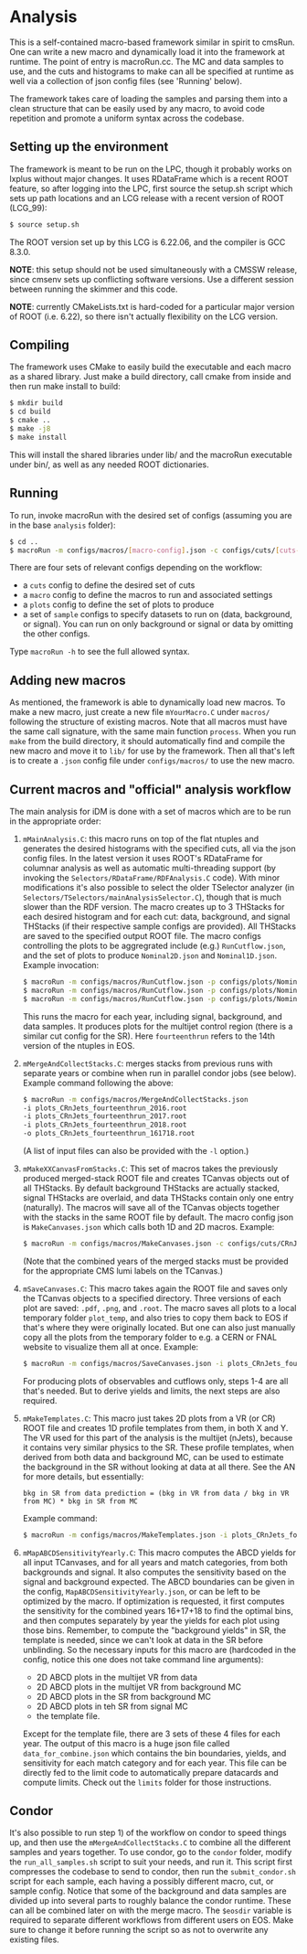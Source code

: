 # Analysis

This is a self-contained macro-based framework similar in spirit to cmsRun. One can write a new macro and dynamically load it into the framework at runtime. The point of entry is macroRun.cc. The MC and data samples to use, and the cuts and histograms to make can all be specified at runtime as well via a collection of json config files (see 'Running' below).

The framework takes care of loading the samples and parsing them into a clean structure that can be easily used by any macro, to avoid code repetition and promote a uniform syntax across the codebase.

## Setting up the environment

The framework is meant to be run on the LPC, though it probably works on lxplus without major changes. It uses RDataFrame which is a recent ROOT feature, so after logging into the LPC, first source the setup.sh script which sets up path locations and an LCG release with a recent version of ROOT (LCG_99):

```bash
$ source setup.sh
```
The ROOT version set up by this LCG is 6.22.06, and the compiler is GCC 8.3.0.

**NOTE**: this setup should not be used simultaneously with a CMSSW release, since cmsenv sets up conflicting software versions. Use a different session between running the skimmer and this code.

**NOTE**: currently CMakeLists.txt is hard-coded for a particular major version of ROOT (i.e. 6.22), so there isn't actually flexibility on the LCG version.

## Compiling

The framework uses CMake to easily build the executable and each macro as a shared library. Just make a build directory, call cmake from inside and then run make install to build:

```bash
$ mkdir build
$ cd build
$ cmake ..
$ make -j8
$ make install
```

This will install the shared libraries under lib/ and the macroRun executable under bin/, as well as any needed ROOT dictionaries.

## Running

To run, invoke macroRun with the desired set of configs (assuming you are in the base `analysis` folder):

```bash
$ cd ..
$ macroRun -m configs/macros/[macro-config].json -c configs/cuts/[cuts-config].json -p configs/plots/[plot-config].json -s configs/samples/[ntuple-version]/[bkg-config].json -s configs/samples/[ntuple-version]/[data-config].json -s configs/samples/[ntuple-version]/[signal-config].json -o [out-file].root
```

There are four sets of relevant configs depending on the workflow:

- a `cuts` config to define the desired set of cuts
- a `macro` config to define the macros to run and associated settings
- a `plots` config to define the set of plots to produce
- a set of `sample` configs to specify datasets to run on (data, background, or signal). You can run on only background or signal or data by omitting the other configs.

Type `macroRun -h` to see the full allowed syntax.

## Adding new macros

As mentioned, the framework is able to dynamically load new macros. To make a new macro, just create a new file `mYourMacro.C` under `macros/` following the structure of existing macros. Note that all macros must have the same call signature, with the same main function `process`. When you run `make` from the build directory, it should automatically find and compile the new macro and move it to `lib/` for use by the framework. Then all that's left is to create a `.json` config file under `configs/macros/` to use the new macro.

## Current macros and "official" analysis workflow

The main analysis for iDM is done with a set of macros which are to be run in the appropriate order:

1) `mMainAnalysis.C`: this macro runs on top of the flat ntuples and generates the desired histograms with the specified cuts, all via the json config files. In the latest version it uses ROOT's RDataFrame for columnar analysis as well as automatic multi-threading support (by invoking the `Selectors/RDataFrame/RDFAnalysis.C` code). With minor modifications it's also possible to select the older TSelector analyzer (in `Selectors/TSelectors/mainAnalysisSelector.C`), though that is much slower than the RDF version. The macro creates up to 3 THStacks for each desired histogram and for each cut: data, background, and signal THStacks (if their respective sample configs are provided). All THStacks are saved to the specified output ROOT file. The macro configs controlling the plots to be aggregrated include (e.g.) `RunCutflow.json`, and the set of plots to produce `Nominal2D.json` and `Nominal1D.json`. Example invocation:

    ```bash
    $ macroRun -m configs/macros/RunCutflow.json -p configs/plots/Nominal2D.json -c configs/cuts/CRnJets.json -s configs/samples/fourteenthrun/2018/backgrounds_full.json -s configs/samples/fourteenthrun/2018/data_full.json -o plots_CRnJets_fourteenthrun_2018.root
    $ macroRun -m configs/macros/RunCutflow.json -p configs/plots/Nominal2D.json -c configs/cuts/CRnJets.json -s configs/samples/fourteenthrun/2017/backgrounds_full.json -s configs/samples/fourteenthrun/2017/data_full.json -o plots_CRnJets_fourteenthrun_2017.root
    $ macroRun -m configs/macros/RunCutflow.json -p configs/plots/Nominal2D.json -c configs/cuts/CRnJets.json -s configs/samples/fourteenthrun/2016/backgrounds_full.json -s configs/samples/fourteenthrun/2016/data_full.json -o plots_CRnJets_fourteenthrun_2016.root
    ```
    This runs the macro for each year, including signal, background, and data samples. It produces plots for the multijet control region (there is a similar cut config for the SR). Here `fourteenthrun` refers to the 14th version of the ntuples in EOS.

2) `mMergeAndCollectStacks.C`: merges stacks from previous runs with separate years or combine when run in parallel condor jobs (see below). Example command following the above:

    ```bash
    $ macroRun -m configs/macros/MergeAndCollectStacks.json
    -i plots_CRnJets_fourteenthrun_2016.root
    -i plots_CRnJets_fourteenthrun_2017.root
    -i plots_CRnJets_fourteenthrun_2018.root
    -o plots_CRnJets_fourteenthrun_161718.root
    ```
    (A list of input files can also be provided with the `-l` option.)

3) `mMakeXXCanvasFromStacks.C`: This set of macros takes the previously produced merged-stack ROOT file and creates TCanvas objects out of all THStacks. By default background THStacks are actually stacked, signal THStacks are overlaid, and data THStacks contain only one entry (naturally). The macros will save all of the TCanvas objects together with the stacks in the same ROOT file by default. The macro config json is `MakeCanvases.json` which calls both 1D and 2D macros. Example:

    ```bash
    $ macroRun -m configs/macros/MakeCanvases.json -c configs/cuts/CRnJets.json -y 161718 -i plots_CRnJets_fourteenthrun_161718.root
    ```
    (Note that the combined years of the merged stacks must be provided for the appropriate CMS lumi labels on the TCanvas.)

4) `mSaveCanvases.C`: This macro takes again the ROOT file and saves only the TCanvas objects to a specified directory. Three versions of each plot are saved: `.pdf`, `.png`, and `.root`. The macro saves all plots to a local temporary folder `plot_temp`, and also tries to copy them back to EOS if that's where they were originally located. But one can also just manually copy all the plots from the temporary folder to e.g. a CERN or FNAL website to visualize them all at once. Example:

    ```bash
    $ macroRun -m configs/macros/SaveCanvases.json -i plots_CRnJets_fourteenthrun_161718.root
    ```

    For producing plots of observables and cutflows only, steps 1-4 are all that's needed. But to derive yields and limits, the next steps are also required.

5) `mMakeTemplates.C`: This macro just takes 2D plots from a VR (or CR) ROOT file and creates 1D profile templates from them, in both X and Y. The VR used for this part of the analysis is the multijet (nJets), because it contains very similar physics to the SR. These profile templates, when derived from both data and background MC, can be used to estimate the background in the SR without looking at data at all there. See the AN for more details, but essentially:

    ```
    bkg in SR from data prediction = (bkg in VR from data / bkg in VR from MC) * bkg in SR from MC
    ```

    Example command:

    ```bash
    $ macroRun -m configs/macros/MakeTemplates.json -i plots_CRnJets_fourteenthrun_161718.root
    ```

6) `mMapABCDSensitivityYearly.C`: This macro computes the ABCD yields for all input TCanvases, and for all years and match categories, from both backgrounds and signal. It also computes the sensitivity based on the signal and background expected. The ABCD boundaries can be given in the config, `MapABCDSensitivityYearly.json`, or can be left to be optimized by the macro. If optimization is requested, it first computes the sensitivity for the combined years 16+17+18 to find the optimal bins, and then computes separately by year the yields for each plot using those bins. Remember, to compute the "background yields" in SR, the template is needed, since we can't look at data in the SR before unblinding. So the necessary inputs for this macro are (hardcoded in the config, notice this one does not take command line arguments): 

    * 2D ABCD plots in the multijet VR from data
    * 2D ABCD plots in the multijet VR from background MC
    * 2D ABCD plots in the SR from background MC
    * 2D ABCD plots in teh SR from signal MC
    * the template file.

    Except for the template file, there are 3 sets of these 4 files for each year. The output of this macro is a huge json file called `data_for_combine.json` which contains the bin boundaries, yields, and sensitivity for each match category and for each year. This file can be directly fed to the limit code to automatically prepare datacards and compute limits. Check out the `limits` folder for those instructions.

## Condor

It's also possible to run step 1) of the workflow on condor to speed things up, and then use the `mMergeAndCollectStacks.C` to combine all the different samples and years together. To use condor, go to the `condor` folder, modify the `run_all_samples.sh` script to suit your needs, and run it. This script first compresses the codebase to send to condor, then run the `submit_condor.sh` script for each sample, each having a possibly different macro, cut, or sample config. Notice that some of the background and data samples are divided up into several parts to roughly balance the condor runtime. These can all be combined later on with the merge macro. The `$eosdir` variable is required to separate different workflows from different users on EOS. Make sure to change it before running the script so as not to overwrite any existing files.